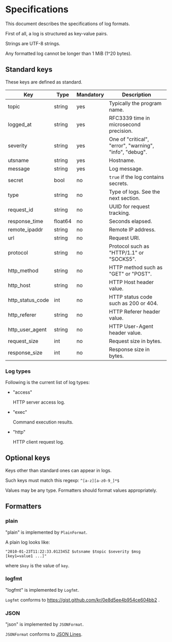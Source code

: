 Specifications
==============

This document describes the specifications of log formats.

First of all, a log is structured as key-value pairs.

Strings are UTF-8 strings.

Any formatted log cannot be longer than 1 MiB (1^20 bytes).

Standard keys
-------------

These keys are defined as standard.

| Key | Type | Mandatory | Description |
| --- | ---- | --------- | ----------- |
| topic | string | yes | Typically the program name. |
| logged_at | string | yes | RFC3339 time in microsecond precision. |
| severity | string | yes | One of "critical", "error", "warning", "info", "debug". |
| utsname | string | yes | Hostname. |
| message | string | yes | Log message. |
| secret | bool | no | `true` if the log contains secrets. |
| type | string | no | Type of logs.  See the next section. |
| request_id | string | no | UUID for request tracking. |
| response_time | float64 | no | Seconds elapsed. |
| remote_ipaddr | string | no | Remote IP address. |
| url | string | no | Request URI. |
| protocol | string | no | Protocol such as "HTTP/1.1" or "SOCKS5". |
| http_method | string | no | HTTP method such as "GET" or "POST". |
| http_host | string | no | HTTP Host header value. |
| http_status_code | int | no | HTTP status code such as 200 or 404. |
| http_referer | string | no | HTTP Referer header value. |
| http_user_agent | string | no | HTTP User-Agent header value. |
| request_size | int | no | Request size in bytes. |
| response_size | int | no | Response size in bytes. |

### Log types

Following is the current list of log types:

- "access"

    HTTP server access log.

- "exec"

    Command execution results.

- "http"

    HTTP client request log.

Optional keys
-------------

Keys other than standard ones can appear in logs.

Such keys must match this regexp: `^[a-z][a-z0-9_]*$`

Values may be any type.  Formatters should format values appropriately.

Formatters
----------

### plain

"plain" is implemented by `PlainFormat`.

A plain log looks like:

    "2010-01-23T11:22:33.012345Z $utsname $topic $severity $msg [key1=value1 ...]"

where `$key` is the value of `key`.

### logfmt

"logfmt" is implemented by `Logfmt`.

`Logfmt` conforms to https://gist.github.com/kr/0e8d5ee4b954ce604bb2 .

### JSON

"json" is implemented by `JSONFormat`.

`JSONFormat` conforms to [JSON Lines](https://jsonlines.org/).
